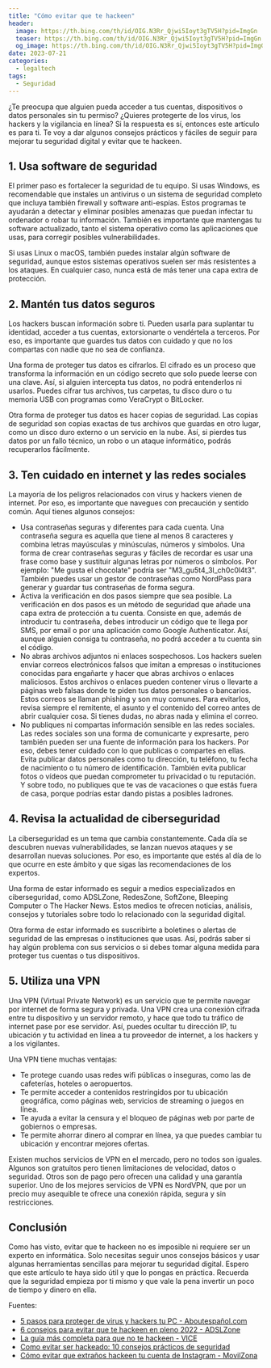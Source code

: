 ```yaml
---
title: "Cómo evitar que te hackeen"
header:
  image: https://th.bing.com/th/id/OIG.N3Rr_Qjwi5Ioyt3gTV5H?pid=ImgGn
  teaser: https://th.bing.com/th/id/OIG.N3Rr_Qjwi5Ioyt3gTV5H?pid=ImgGn
  og_image: https://th.bing.com/th/id/OIG.N3Rr_Qjwi5Ioyt3gTV5H?pid=ImgGn
date: 2023-07-21
categories:
  - legaltech
tags:
  - Seguridad
---
```


¿Te preocupa que alguien pueda acceder a tus cuentas, dispositivos o datos personales sin tu permiso? ¿Quieres protegerte de los virus, los hackers y la vigilancia en línea? Si la respuesta es sí, entonces este artículo es para ti. Te voy a dar algunos consejos prácticos y fáciles de seguir para mejorar tu seguridad digital y evitar que te hackeen.

## 1. Usa software de seguridad

El primer paso es fortalecer la seguridad de tu equipo. Si usas Windows, es recomendable que instales un antivirus o un sistema de seguridad completo que incluya también firewall y software anti-espías. Estos programas te ayudarán a detectar y eliminar posibles amenazas que puedan infectar tu ordenador o robar tu información. También es importante que mantengas tu software actualizado, tanto el sistema operativo como las aplicaciones que usas, para corregir posibles vulnerabilidades.

Si usas Linux o macOS, también puedes instalar algún software de seguridad, aunque estos sistemas operativos suelen ser más resistentes a los ataques. En cualquier caso, nunca está de más tener una capa extra de protección.

## 2. Mantén tus datos seguros

Los hackers buscan información sobre ti. Pueden usarla para suplantar tu identidad, acceder a tus cuentas, extorsionarte o vendértela a terceros. Por eso, es importante que guardes tus datos con cuidado y que no los compartas con nadie que no sea de confianza.

Una forma de proteger tus datos es cifrarlos. El cifrado es un proceso que transforma la información en un código secreto que solo puede leerse con una clave. Así, si alguien intercepta tus datos, no podrá entenderlos ni usarlos. Puedes cifrar tus archivos, tus carpetas, tu disco duro o tu memoria USB con programas como VeraCrypt o BitLocker.

Otra forma de proteger tus datos es hacer copias de seguridad. Las copias de seguridad son copias exactas de tus archivos que guardas en otro lugar, como un disco duro externo o un servicio en la nube. Así, si pierdes tus datos por un fallo técnico, un robo o un ataque informático, podrás recuperarlos fácilmente.

## 3. Ten cuidado en internet y las redes sociales

La mayoría de los peligros relacionados con virus y hackers vienen de internet. Por eso, es importante que navegues con precaución y sentido común. Aquí tienes algunos consejos:

- Usa contraseñas seguras y diferentes para cada cuenta. Una contraseña segura es aquella que tiene al menos 8 caracteres y combina letras mayúsculas y minúsculas, números y símbolos. Una forma de crear contraseñas seguras y fáciles de recordar es usar una frase como base y sustituir algunas letras por números o símbolos. Por ejemplo: "Me gusta el chocolate" podría ser "M3_gu5t4_3l_ch0c0l4t3". También puedes usar un gestor de contraseñas como NordPass para generar y guardar tus contraseñas de forma segura.
- Activa la verificación en dos pasos siempre que sea posible. La verificación en dos pasos es un método de seguridad que añade una capa extra de protección a tu cuenta. Consiste en que, además de introducir tu contraseña, debes introducir un código que te llega por SMS, por email o por una aplicación como Google Authenticator. Así, aunque alguien consiga tu contraseña, no podrá acceder a tu cuenta sin el código.
- No abras archivos adjuntos ni enlaces sospechosos. Los hackers suelen enviar correos electrónicos falsos que imitan a empresas o instituciones conocidas para engañarte y hacer que abras archivos o enlaces maliciosos. Estos archivos o enlaces pueden contener virus o llevarte a páginas web falsas donde te piden tus datos personales o bancarios. Estos correos se llaman phishing y son muy comunes. Para evitarlos, revisa siempre el remitente, el asunto y el contenido del correo antes de abrir cualquier cosa. Si tienes dudas, no abras nada y elimina el correo.
- No publiques ni compartas información sensible en las redes sociales. Las redes sociales son una forma de comunicarte y expresarte, pero también pueden ser una fuente de información para los hackers. Por eso, debes tener cuidado con lo que publicas o compartes en ellas. Evita publicar datos personales como tu dirección, tu teléfono, tu fecha de nacimiento o tu número de identificación. También evita publicar fotos o vídeos que puedan comprometer tu privacidad o tu reputación. Y sobre todo, no publiques que te vas de vacaciones o que estás fuera de casa, porque podrías estar dando pistas a posibles ladrones.

## 4. Revisa la actualidad de ciberseguridad

La ciberseguridad es un tema que cambia constantemente. Cada día se descubren nuevas vulnerabilidades, se lanzan nuevos ataques y se desarrollan nuevas soluciones. Por eso, es importante que estés al día de lo que ocurre en este ámbito y que sigas las recomendaciones de los expertos.

Una forma de estar informado es seguir a medios especializados en ciberseguridad, como ADSLZone, RedesZone, SoftZone, Bleeping Computer o The Hacker News. Estos medios te ofrecen noticias, análisis, consejos y tutoriales sobre todo lo relacionado con la seguridad digital.

Otra forma de estar informado es suscribirte a boletines o alertas de seguridad de las empresas o instituciones que usas. Así, podrás saber si hay algún problema con sus servicios o si debes tomar alguna medida para proteger tus cuentas o tus dispositivos.

## 5. Utiliza una VPN

Una VPN (Virtual Private Network) es un servicio que te permite navegar por internet de forma segura y privada. Una VPN crea una conexión cifrada entre tu dispositivo y un servidor remoto, y hace que todo tu tráfico de internet pase por ese servidor. Así, puedes ocultar tu dirección IP, tu ubicación y tu actividad en línea a tu proveedor de internet, a los hackers y a los vigilantes.

Una VPN tiene muchas ventajas:

- Te protege cuando usas redes wifi públicas o inseguras, como las de cafeterías, hoteles o aeropuertos.
- Te permite acceder a contenidos restringidos por tu ubicación geográfica, como páginas web, servicios de streaming o juegos en línea.
- Te ayuda a evitar la censura y el bloqueo de páginas web por parte de gobiernos o empresas.
- Te permite ahorrar dinero al comprar en línea, ya que puedes cambiar tu ubicación y encontrar mejores ofertas.

Existen muchos servicios de VPN en el mercado, pero no todos son iguales. Algunos son gratuitos pero tienen limitaciones de velocidad, datos o seguridad. Otros son de pago pero ofrecen una calidad y una garantía superior. Uno de los mejores servicios de VPN es NordVPN, que por un precio muy asequible te ofrece una conexión rápida, segura y sin restricciones.

## Conclusión

Como has visto, evitar que te hackeen no es imposible ni requiere ser un experto en informática. Solo necesitas seguir unos consejos básicos y usar algunas herramientas sencillas para mejorar tu seguridad digital. Espero que este artículo te haya sido útil y que lo pongas en práctica. Recuerda que la seguridad empieza por ti mismo y que vale la pena invertir un poco de tiempo y dinero en ella.

Fuentes:

- [5 pasos para proteger de virus y hackers tu PC - Aboutespañol.com](https://www.aboutespanol.com/5-pasos-para-proteger-de-virus-y-hackers-tu-pc-3508043)
- [6 consejos para evitar que te hackeen en pleno 2022 - ADSLZone](https://www.adslzone.net/reportajes/temas/consejos-evitar-hackeos-2022/)
- [La guía más completa para que no te hackeen - VICE](https://www.vice.com/es/article/yw5qmw/como-evitar-hackeo-seguridad-ciberseguridad)
- [Como evitar ser hackeado: 10 consejos prácticos de seguridad](https://algoentremanos.com/como-evitar-que-te-hackeen-5-consejos-practicos/)
- [Cómo evitar que extraños hackeen tu cuenta de Instagram - MovilZona](https://www.movilzona.es/2019/01/24/evitar-hackeo-cuenta-instagram/)

